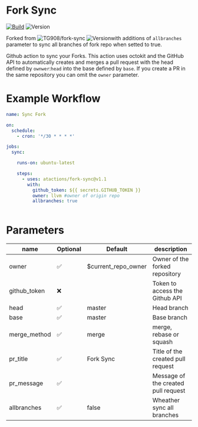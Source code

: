 # Fork Sync
[![Build](https://github.com/atactions/fork-sync/workflows/Build%20and%20publish%20result/badge.svg)](https://github.com/atactions/fork-sync/actions?workflow=Build%20and%20publish%20result)
![Version](https://img.shields.io/github/v/release/atactions/fork-sync?style=flat-square)

Forked from ![TG908/fork-sync](https://github.com/TG908/fork-sync) ![Version](https://img.shields.io/github/v/release/tg908/fork-sync?style=flat-square)with additions of `allbranches` parameter to sync all branches of fork repo when setted to true.

Github action to sync your Forks.
This action uses octokit and the GitHub API to automatically creates and merges a pull request with the head defined by `ownwer`:`head` into the base defined by `base`. If you create a PR in the same repository you can omit the `owner` parameter.

# Example Workflow

```yml
name: Sync Fork

on:
  schedule:
    - cron: '*/30 * * * *'

jobs:
  sync:

    runs-on: ubuntu-latest

    steps:
      - uses: atactions/fork-sync@v1.1
        with:
          github_token: ${{ secrets.GITHUB_TOKEN }}
          owner: llvm #owner of origin repo 
          allbranches: true
          
```

# Parameters

|  name           |   Optional  |   Default              |   description                                       |
|---              |---          |---                     |---                                                  |
|   owner         | ✅          | $current_repo_owner    |   Owner of the forked repository                     |
|   github_token  | ❌          |                        |   Token  to access the Github API                    |
|   head          | ✅          | master                 |   Head branch                                        |
|   base          | ✅          | master                 |   Base branch                                        |
|   merge_method  | ✅          | merge                  |   merge, rebase or squash                            |
|   pr_title      | ✅          | Fork Sync              |   Title of the created pull request                  |
|   pr_message    | ✅          |                        |   Message of the created pull request                |
|   allbranches   | ✅          |    false               |   Wheather sync all branches               |

